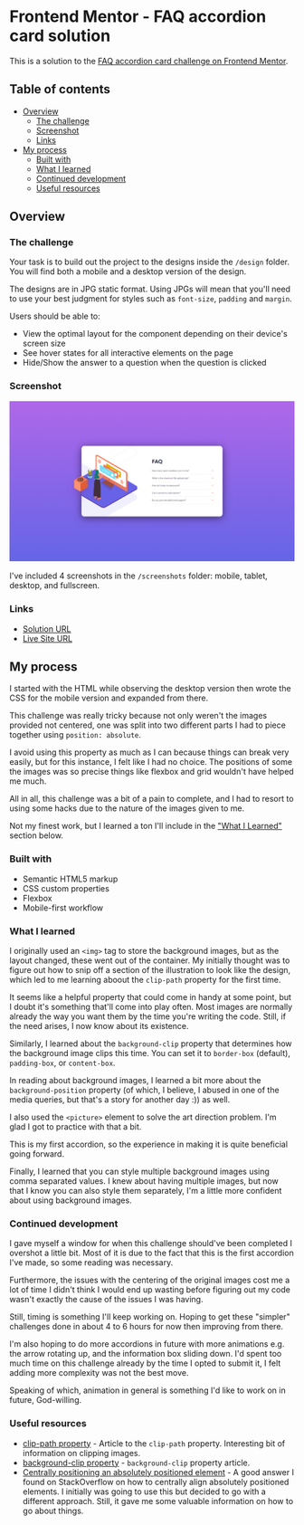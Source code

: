 # Frontend Mentor - FAQ accordion card solution

This is a solution to the [FAQ accordion card challenge on Frontend Mentor](https://www.frontendmentor.io/challenges/faq-accordion-card-XlyjD0Oam).

## Table of contents

- [Overview](#overview)
  - [The challenge](#the-challenge)
  - [Screenshot](#screenshot)
  - [Links](#links)
- [My process](#my-process)
  - [Built with](#built-with)
  - [What I learned](#what-i-learned)
  - [Continued development](#continued-development)
  - [Useful resources](#useful-resources)


## Overview

### The challenge

Your task is to build out the project to the designs inside the `/design` folder. You will find both a mobile and a desktop version of the design. 

The designs are in JPG static format. Using JPGs will mean that you'll need to use your best judgment for styles such as `font-size`, `padding` and `margin`. 

Users should be able to:

- View the optimal layout for the component depending on their device's screen size
- See hover states for all interactive elements on the page
- Hide/Show the answer to a question when the question is clicked

### Screenshot

![](./screenshots/faq-accordion-card-fullscreen.png)

I've included 4 screenshots in the `/screenshots` folder: mobile, tablet, desktop, and fullscreen.

### Links

- [Solution URL](https://www.frontendmentor.io/solutions/mobilefirst-solution-using-bem-flexbox-and-vanilla-js-cd_wUsWbj)
- [Live Site URL](https://victor-nyagudi.github.io/faq-accordion-card/)

## My process

I started with the HTML while observing the desktop version then wrote the CSS for the mobile version
and expanded from there. 

This challenge was really tricky because not only weren't the images provided not centered, one was 
split into two different parts I had to piece together using `position: absolute`. 

I avoid using this property as much as I can because things can break very easily, but for this instance, 
I felt like I had no choice. The positions of some the images was so precise things like flexbox and grid
wouldn't have helped me much. 

All in all, this challenge was a bit of a pain to complete, and I had to resort to using some hacks 
due to the nature of the images given to me. 

Not my finest work, but I learned a ton I'll include in the ["What I Learned"](#what-i-learned)
section below. 

### Built with

- Semantic HTML5 markup
- CSS custom properties
- Flexbox
- Mobile-first workflow

### What I learned

I originally used an `<img>` tag to store the background images, but as the layout changed, these went
out of the container. My initially thought was to figure out how to snip off a section of the illustration
to look like the design, which led to me learning aboout the `clip-path` property for the first time.

It seems like a helpful property that could come in handy at some point, but I doubt it's something that'll come into play often. Most images are normally already the way you want them by the time you're 
writing the code. Still, if the need arises, I now know about its existence. 

Similarly, I learned about the `background-clip` property that determines how the background image
clips this time. You can set it to `border-box` (default), `padding-box`, or `content-box`. 

In reading about background images, I learned a bit more about the `background-position` property (of
which, I believe, I abused in one of the media queries, but that's a story for another day :)) as well.

I also used the `<picture>` element to solve the art direction problem. I'm glad I got to practice with that a bit. 

This is my first accordion, so the experience in making it is quite beneficial going forward. 

Finally, I learned that you can style multiple background images using comma separated values. I knew
about having multiple images, but now that I know you can also style them separately, I'm a little more
confident about using background images. 

### Continued development

I gave myself a window for when this challenge should've been completed I overshot a little bit. Most of it is due to the fact that this is the first accordion I've made, so some reading was necessary.

Furthermore, the issues with the centering of the original images cost me a lot of time I didn't think
I would end up wasting before figuring out my code wasn't exactly the cause of the issues I was having. 

Still, timing is something I'll keep working on. Hoping to get these "simpler" challenges done in about 4 to 6 hours for now then improving from there. 

I'm also hoping to do more accordions in future with more animations e.g. the arrow rotating up, and the 
information box sliding down. I'd spent too much time on this challenge already by the time I opted to
submit it, I felt adding more complexity was not the best move.

Speaking of which, animation in general is something I'd like to work on in future, God-willing. 

### Useful resources

- [clip-path property](https://www.w3schools.com/cssref/css3_pr_clip-path.asp) - Article to the `clip-path` property. Interesting bit of information on clipping images.
- [background-clip property](https://www.w3schools.com/cssref/css3_pr_background-clip.asp) - `background-clip` property article.
- [Centrally positioning an absolutely positioned element](https://stackoverflow.com/questions/7720730/how-to-align-absolutely-positioned-element-to-center) - A good answer I found on StackOverflow on how to centrally align absolutely positioned elements. I initially was going to use this but decided to go with
a different approach. Still, it gave me some valuable information on how to go about things. 